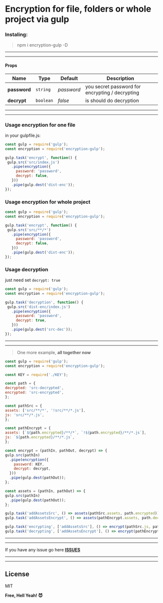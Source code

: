 # Encryption for file, folders or whole project via gulp

### Instaling:
> npm i encryption-gulp -D
 ________________________________________________________
 ________________________________________________________

#### Props

| Name | Type | Default | Description |
| --- | --- | --- | --- |
| **password** | `string` | *password* | you secret password for encrypting / decrypting  |
| **decrypt** | `boolean` | *false* | is should do decryption |

 ________________________________________________________
 ________________________________________________________

### Usage encryption for one file

 in your gulpfile.js:
 ```javascript
const gulp = require('gulp');
const encryption = require('encryption-gulp');

gulp.task('encrypt', function() {
  gulp.src('src/index.js')
    .pipe(encryption({
      password: 'password',
      decrypt: false,
    }))
    .pipe(gulp.dest('dist-enc'));
});

 ```

### Usage encryption for whole project

 ```javascript
const gulp = require('gulp');
const encryption = require('encryption-gulp');

gulp.task('encrypt', function() {
  gulp.src('src/**/*')
    .pipe(encryption({
      password: 'password',
      decrypt: false,
    }))
    .pipe(gulp.dest('dist-enc'));
});
 ```

### Usage decryption

 just need set `decrypt: true`
 ```javascript
const gulp = require('gulp');
const encryption = require('encryption-gulp');

gulp.task('decryption', function() {
  gulp.src('dist-enc/index.js')
    .pipe(encryption({
      password: 'password',
      decrypt: true,
    }))
    .pipe(gulp.dest('src-dec'));
});
 ```
________________________________________________________
________________________________________________________
 > One more example, **all together now**
  ```javascript
  const gulp = require('gulp');
const encryption = require('encryption-gulp');

const KEY = require('./KEY');

const path = {
  decrypted: 'src-decrypted',
  encrypted: 'src-encrypted',
};

const pathSrc = {
  assets: ['src/**/*', '!src/**/*.js'],
  js: 'src/**/*.js',
};

const pathEncrypt = {
  assets: [`${path.encrypted}/**/*`, `!${path.encrypted}/**/*.js`],
  js: `${path.encrypted}/**/*.js`,
};

const encrypt = (pathIn, pathOut, decrypt) => {
  gulp.src(pathIn)
    .pipe(encryption({
      password: KEY,
      decrypt: decrypt,
    }))
    .pipe(gulp.dest(pathOut));
};

const assets = (pathIn, pathOut) => {
  gulp.src(pathIn)
    .pipe(gulp.dest(pathOut));
};

gulp.task('addAssetsSrc', () => assets(pathSrc.assets, path.encrypted));
gulp.task('addAssetsEncrypt', () => assets(pathEncrypt.assets, path.decrypted));

gulp.task('encrypting', ['addAssetsSrc'], () => encrypt(pathSrc.js, path.encrypted, false));
gulp.task('decrypting', ['addAssetsEncrypt'], () => encrypt(pathEncrypt.js, path.decrypted, true));
  ```

________________________________________________________
________________________________________________________
If you have any issue go here
**[ISSUES](https://github.com/sakalx/encrypt/issues)**
 ________________________________________________________
 ________________________________________________________
License
----

MIT

**Free, Hell Yeah! 😈**